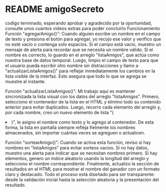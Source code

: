 # README amigoSecreto
codigo terminado, esperando aprobar y agradecido por la oportunidad, consulte unos cuantos videos extras para poder concluirlo 
Funcionamiento
Función "agregarAmigo()":
Cuando alguien escribe un nombre en el campo de texto y presiona el botón para agregar, yo recojo ese valor y verifico que no esté vacío o contenga solo espacios. Si el campo está vacío, muestro un mensaje de alerta para recordar que se necesita un nombre válido. Si el nombre es correcto, lo guardo en el arreglo "listaAmigos", que actúa como nuestra base de datos temporal. Luego, limpio el campo de texto para que el usuario pueda escribir otro nombre sin distracciones y llamo a "actualizarListaAmigos()" para reflejar inmediatamente los cambios en la lista visible de la interfaz. Esto asegura que todo lo que se agrega se muestre al instante.

Función "actualizarListaAmigos()":
Mi trabajo aquí es mantener sincronizada la lista visual con los datos del arreglo "listaAmigos". Primero, selecciono el contenedor de la lista en el HTML y elimino todo su contenido anterior para evitar duplicados. Luego, recorro cada elemento del arreglo y, por cada nombre, creo un nuevo elemento de lista "(<li>)", le asigno el nombre como texto y lo agrego al contenedor. De esta forma, la lista en pantalla siempre refleja fielmente los nombres almacenados, sin importar cuántas veces se agreguen o actualicen.

Función "sortearAmigo()":
Cuando se activa esta función, reviso si hay nombres en "listaAmigos" para evitar sorteos vacíos. Si no hay datos, muestro una alerta para indicar que se necesitan nombres primero. Si hay elementos, genero un índice aleatorio usando la longitud del arreglo y selecciono el nombre correspondiente. Finalmente, actualizo la sección de resultados en el HTML para mostrar el nombre del ganador con un formato claro y destacado. Todo el proceso está diseñado para ser transparente: desde la validación inicial hasta la selección aleatoria y la presentación del resultado.
